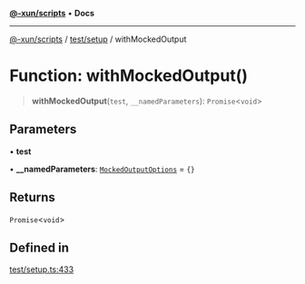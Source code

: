 [**@-xun/scripts**](../../../README.md) • **Docs**

***

[@-xun/scripts](../../../README.md) / [test/setup](../README.md) / withMockedOutput

# Function: withMockedOutput()

> **withMockedOutput**(`test`, `__namedParameters`): `Promise`\<`void`\>

## Parameters

• **test**

• **\_\_namedParameters**: [`MockedOutputOptions`](../type-aliases/MockedOutputOptions.md) = `{}`

## Returns

`Promise`\<`void`\>

## Defined in

[test/setup.ts:433](https://github.com/Xunnamius/xscripts/blob/ce701f3d57da9f82ee0036320bc62d5c51233011/test/setup.ts#L433)
